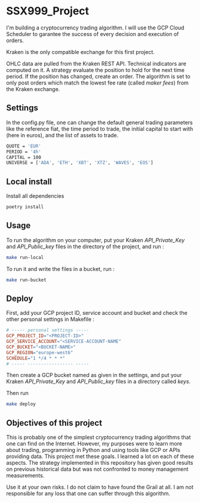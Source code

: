 # SSX999_Project

I'm building a cryptocurrency trading algorithm. I will use the GCP Cloud Scheduler to garantee the success of every decision and execution of orders. 

Kraken is the only compatible exchange for this first project. 

OHLC data are pulled from the Kraken REST API. 
Technical indicators are computed on it. 
A strategy evaluate the position to hold for the next time period. 
If the position has changed, create an order.
The algorithm is set to only post orders which match the lowest fee rate (called _maker fees_) from the Kraken exchange. 

## Settings

In the config.py file, one can change the default general trading parameters like the reference fiat, the time period to trade, the initial capital to start with (here in euros), and the list of assets to trade. 
``` sh
QUOTE = 'EUR'
PERIOD = '4h'
CAPITAL = 100
UNIVERSE = ['ADA', 'ETH', 'XBT', 'XTZ', 'WAVES', 'EOS']
```

## Local install

Install all dependencies
``` sh
poetry install
```

## Usage

To run the algorithm on your computer, put your Kraken _API_Private_Key_ and _API_Public_key_ files in the directory of the project, and run :
``` sh
make run-local
```

To run it and write the files in a bucket, run :
``` sh
make run-bucket
```

## Deploy

First, add your GCP project ID, service account and bucket and check the other personal settings in Makefile :
``` Makefile
# ----- personal settings -----
GCP_PROJECT_ID="<PROJECT-ID>"
GCP_SERVICE_ACCOUNT="<SERVICE-ACCOUNT-NAME"
GCP_BUCKET="<BUCKET-NAME>"
GCP_REGION="europe-west6"
SCHEDULE="1 */4 * * *"
# ----- ----------------- -----
```

Then create a GCP bucket named as given in the settings, and put your Kraken _API_Private_Key_ and _API_Public_key_ files in a directory called _keys_.

Then run
``` sh
make deploy
```

## Objectives of this project

This is probably one of the simplest cryptocurrency trading algorithms that one can find on the Internet. However, my purposes were to learn more about trading, programming in Python and using tools like GCP or APIs providing data. This project met these goals. I learned a lot on each of these aspects. The strategy implemented in this repository has given good results on previous historical data but was not confronted to money management measurements. 

Use it at your own risks. I do not claim to have found the Grail at all. I am not responsible for any loss that one can suffer through this algorithm.
